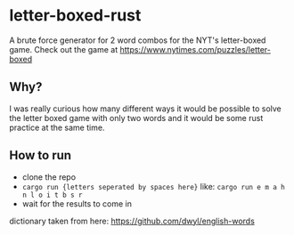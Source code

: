 # letter-boxed-rust
A brute force generator for 2 word combos for the NYT's letter-boxed game. Check out the game at https://www.nytimes.com/puzzles/letter-boxed

## Why?

I was really curious how many different ways it would be possible to solve the letter boxed game with only two words and it would be some rust practice at the same time.

## How to run
* clone the repo
* `cargo run {letters seperated by spaces here}` like: `cargo run e m a h n l o i t b s r`
* wait for the results to come in

dictionary taken from here: https://github.com/dwyl/english-words


